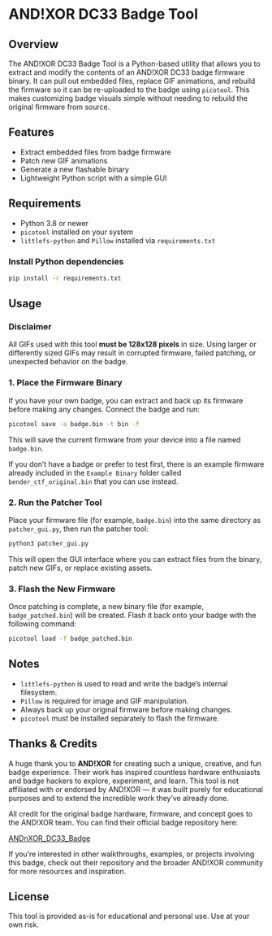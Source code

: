 # AND!XOR DC33 Badge Tool

## Overview
The AND!XOR DC33 Badge Tool is a Python-based utility that allows you to extract and modify the contents of an AND!XOR DC33 badge firmware binary. It can pull out embedded files, replace GIF animations, and rebuild the firmware so it can be re-uploaded to the badge using `picotool`. This makes customizing badge visuals simple without needing to rebuild the original firmware from source.

## Features
- Extract embedded files from badge firmware  
- Patch new GIF animations  
- Generate a new flashable binary  
- Lightweight Python script with a simple GUI

## Requirements
- Python 3.8 or newer  
- `picotool` installed on your system  
- `littlefs-python` and `Pillow` installed via `requirements.txt`

### Install Python dependencies
```bash
pip install -r requirements.txt
```

## Usage

### Disclaimer

All GIFs used with this tool **must be 128x128 pixels** in size. Using larger or differently sized GIFs may result in corrupted firmware, failed patching, or unexpected behavior on the badge.



### 1. Place the Firmware Binary
If you have your own badge, you can extract and back up its firmware before making any changes. Connect the badge and run:

```bash
picotool save -a badge.bin -t bin -f
```

This will save the current firmware from your device into a file named `badge.bin`.

If you don’t have a badge or prefer to test first, there is an example firmware already included in the `Example Binary` folder called `bender_ctf_original.bin` that you can use instead.

### 2. Run the Patcher Tool
Place your firmware file (for example, `badge.bin`) into the same directory as `patcher_gui.py`, then run the patcher tool:

```bash
python3 patcher_gui.py
```

This will open the GUI interface where you can extract files from the binary, patch new GIFs, or replace existing assets.

### 3. Flash the New Firmware
Once patching is complete, a new binary file (for example, `badge_patched.bin`) will be created. Flash it back onto your badge with the following command:

```bash
picotool load -f badge_patched.bin
```

## Notes
- `littlefs-python` is used to read and write the badge’s internal filesystem.  
- `Pillow` is required for image and GIF manipulation.  
- Always back up your original firmware before making changes.  
- `picotool` must be installed separately to flash the firmware.

## Thanks & Credits

A huge thank you to **AND!XOR** for creating such a unique, creative, and fun badge experience. Their work has inspired countless hardware enthusiasts and badge hackers to explore, experiment, and learn. This tool is not affiliated with or endorsed by AND!XOR — it was built purely for educational purposes and to extend the incredible work they’ve already done.

All credit for the original badge hardware, firmware, and concept goes to the AND!XOR team. You can find their official badge repository here:

[ANDnXOR_DC33_Badge](https://github.com/ANDnXOR/ANDnXOR_DC33_Badge)

If you’re interested in other walkthroughs, examples, or projects involving this badge, check out their repository and the broader AND!XOR community for more resources and inspiration.


## License
This tool is provided as-is for educational and personal use. Use at your own risk.
